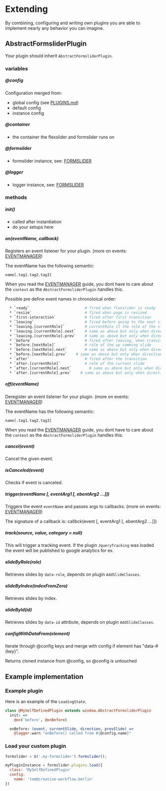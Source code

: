 # Extending

By combining, configuring and writing own plugins you are able to implement nearly any behavior you can imagine.

## AbstractFormsliderPlugin
Your plugin should inherit `AbstractFormsliderPlugin`.

### variables
##### @config
Configuration merged from:
  * global config (see [PLUGINS.md](PLUGINS.md))
  * default config
  * instance config

##### @container
  * the container the flexslider and formslider runs on

##### @formslider
  * formslider instance, see: [FORMSLIDER](FORMSLIDER.md)

##### @logger
  * logger instance, see: [FORMSLIDER](FORMSLIDER.md#logger)


### methods
##### init()
  * called after instantiation
  * do your setups here

##### on(eventName, callback)
Registers an event listener for your plugin. (more on events: [EVENTMANAGER](EVENTMANAGER.md))

The eventName has the following semantic:

`name[.tag1.tag2.tag3]`

When you read the [EVENTMANAGER](EVENTMANAGER.md) guide, you dont have to care about the `context` as the `AbstractFormsliderPlugin` handles this.

Possible pre define event names in chronoloical order:
```bash
  * `ready`                         # fired when flexslider is ready
  * `resize`                        # fired when page is resized
  * `first-interaction`             # fired after first transition
  * `leaving`                       # fired before going to the next slide, can stop transition
  * `leaving.[currentRole]`         # currentRole it the role of the slide, a plugin can listen only listen for `leaving.zipcode`
  * `leaving.[currentRole].next`    # same as above but only when direction forward
  * `leaving.[currentRole].prev`    # same as above but only when direction backward
  * `before`                        # fired after leaving, when transition is allowed
  * `before.[nextRole]`             # role of the up comming slide
  * `before.[nextRole].next`        # same as above but only when direction forward
  * `before.[nextRole].prev`    # same as above but only when direction backward
  * `after`                         # fired after the transition
  * `after.[currentRole]`           # role of the current slide
  * `after.[currentRole].next`        # same as above but only when direction forward
  * `after.[currentRole].prev`    # same as above but only when direction backward
```

##### off(eventName)
Deregister an event listener for your plugin. (more on events: [EVENTMANAGER](EVENTMANAGER.md))

The eventName has the following semantic:

`name[.tag1.tag2.tag3]`

When you read the [EVENTMANAGER](EVENTMANAGER.md) guide, you dont have to care about the `context` as the `AbstractFormsliderPlugin` handles this.

##### cancel(event)
Cancel the given event.

##### isCanceled(event)
Checks if event is canceled.

##### trigger(eventName [, eventArg1 [, ebentArg2 ...]])
Triggers the event `eventName` and passes args to callbacks. (more on events: [EVENTMANAGER](EVENTMANAGER.md))

The signature of a callback is: callbck(event [, eventArg1 [, ebentArg2 ...]])

##### track(source, value, category = null)
This will trigger a tracking event. If the plugin `JqueryTracking` was loaded the event will be published to google analytics for ex.

##### slideByRole(role)
Retrieves slides by `data-role`, depends on plugin `AddSlideClasses`.

##### slideByIndex(indexFromZero)
Retrieves slides by index.

##### slideById(id)
Retrieves slides by `data-id` attribute, depends on plugin `AddSlideClasses`.

##### configWithDataFrom(element)
Iterate through @config keys and merge with config if element has "data-#{key}".

Returns cloned instance from @config, so @config is untouched

## Example implementation
### Example plugin
Here is an example of the `LoadingState`.
```coffee
class @MySelfDefinedPlugin extends window.AbstractFormsliderPlugin
  init: =>
    @on('before', @onBefore)

  onBefore: (event, currentSlide, direction, prevSlide) =>
    @logger.warn "onBefore() called from #{@config.name}"

```

### Load your custom plugin
```js
formslider = $('.my-formslider').formslider();

myPluginInstance = formslider.plugins.load({
  class: 'MySelfDefinedPlugin'
  config:
    name: 'tom@creative-workflow.berlin'
})
```
